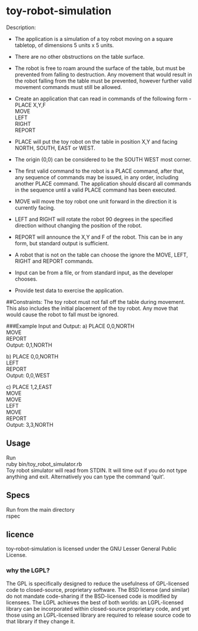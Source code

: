 toy-robot-simulation
====================

Description:
  * The application is a simulation of a toy robot moving on a square tabletop, of dimensions 5 units x 5 units.
  * There are no other obstructions on the table surface.
  * The robot is free to roam around the surface of the table, but must be prevented from falling to destruction. Any movement that would result in the robot falling from the table must be prevented, however further valid movement commands must still be allowed.

  * Create an application that can read in commands of the following form -<br/>
PLACE X,Y,F<br/>
MOVE<br/>
LEFT<br/>
RIGHT<br/>
REPORT<br/>

  * PLACE will put the toy robot on the table in position X,Y and facing NORTH, SOUTH, EAST or WEST. 
  * The origin (0,0) can be considered to be the SOUTH WEST most corner.
  * The first valid command to the robot is a PLACE command, after that, any sequence of commands may be issued, in any order, including another PLACE command. The application should discard all commands in the sequence until a valid PLACE command has been executed.
  * MOVE will move the toy robot one unit forward in the direction it is currently facing.
  * LEFT and RIGHT will rotate the robot 90 degrees in the specified direction without changing the position of the robot.
  * REPORT will announce the X,Y and F of the robot. This can be in any form, but standard output is sufficient.

  * A robot that is not on the table can choose the ignore the MOVE, LEFT, RIGHT and REPORT commands.
  * Input can be from a file, or from standard input, as the developer chooses.
  * Provide test data to exercise the application.

##Constraints:
The toy robot must not fall off the table during movement. This also includes the initial placement of the toy robot. 
Any move that would cause the robot to fall must be ignored.

###Example Input and Output:
a)
PLACE 0,0,NORTH<br/>
MOVE<br/>
REPORT<br/>
Output: 0,1,NORTH<br/>

b)
PLACE 0,0,NORTH<br/>
LEFT<br/>
REPORT<br/>
Output: 0,0,WEST<br/>

c)
PLACE 1,2,EAST<br/>
MOVE<br/>
MOVE<br/>
LEFT<br/>
MOVE<br/>
REPORT<br/>
Output: 3,3,NORTH<br/>

## Usage
Run <br/>
ruby bin/toy_robot_simulator.rb<br/>
Toy robot simulator will read from STDIN. It will time out if you do not type anything and exit. Alternatively you can type the command 'quit'.

## Specs
Run from the main directory <br/>
rspec

## licence
toy-robot-simulation is licensed under the GNU Lesser General Public License.

### why the LGPL?
The GPL is specifically designed to reduce the usefulness of GPL-licensed code to closed-source, proprietary software. The BSD license (and similar) do not mandate code-sharing if the BSD-licensed code is modified by licensees. The LGPL achieves the best of both worlds: an LGPL-licensed library can be incorporated within closed-source proprietary code, and yet those using an LGPL-licensed library are required to release source code to that library if they change it.

